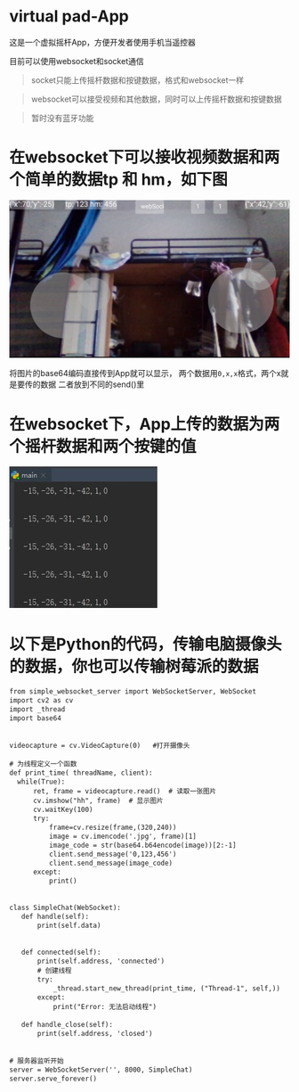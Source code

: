 # virtual pad-App

这是一个虚拟摇杆App，方便开发者使用手机当遥控器 


目前可以使用websocket和socket通信
> socket只能上传摇杆数据和按键数据，格式和websocket一样


> websocket可以接受视频和其他数据，同时可以上传摇杆数据和按键数据

> 暂时没有蓝牙功能

# 在websocket下可以接收视频数据和两个简单的数据tp 和 hm，如下图

 ![image](https://github.com/TuShen121/virtualjoystick-App/blob/master/img/Screenshot_2019-04-28-16-19-09.png)
 
将图片的base64编码直接传到App就可以显示，
两个数据用` 0,x,x `格式，两个x就是要传的数据
二者放到不同的send()里
# 在websocket下，App上传的数据为两个摇杆数据和两个按键的值

 ![image](https://github.com/TuShen121/virtualjoystick-App/blob/master/img/QQ%E6%88%AA%E5%9B%BE20190428163549.jpg)
 
 # 以下是Python的代码，传输电脑摄像头的数据，你也可以传输树莓派的数据
 ```
 from simple_websocket_server import WebSocketServer, WebSocket
import cv2 as cv
import _thread
import base64


videocapture = cv.VideoCapture(0)   #打开摄像头

# 为线程定义一个函数
def print_time( threadName, client):
   while(True):
       ret, frame = videocapture.read()  # 读取一张图片
       cv.imshow("hh", frame)  # 显示图片
       cv.waitKey(100)
       try:
           frame=cv.resize(frame,(320,240))
           image = cv.imencode('.jpg', frame)[1]
           image_code = str(base64.b64encode(image))[2:-1]
           client.send_message('0,123,456')
           client.send_message(image_code)
       except:
           print()


class SimpleChat(WebSocket):
    def handle(self):
        print(self.data)


    def connected(self):
        print(self.address, 'connected')
        # 创建线程
        try:
            _thread.start_new_thread(print_time, ("Thread-1", self,))
        except:
            print("Error: 无法启动线程")

    def handle_close(self):
        print(self.address, 'closed')


# 服务器监听开始
server = WebSocketServer('', 8000, SimpleChat)
server.serve_forever()

 ```

